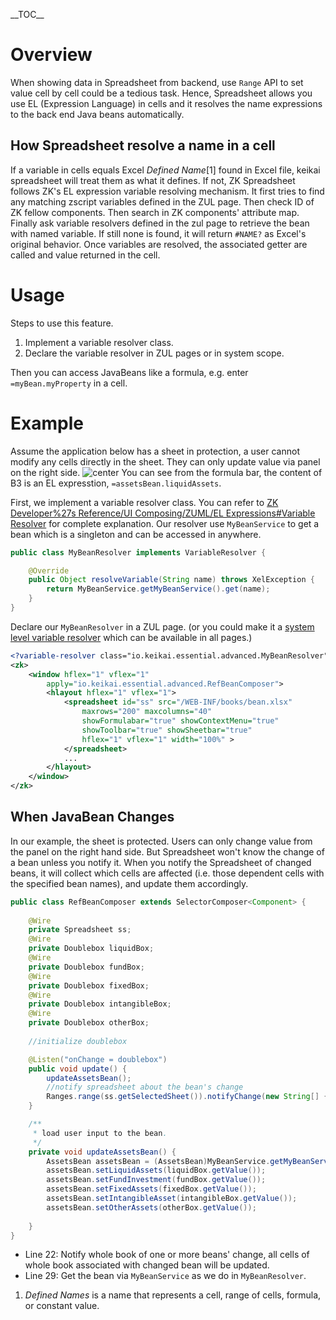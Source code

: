 \_\_TOC\_\_

# Overview

When showing data in Spreadsheet from backend, use `Range` API to set
value cell by cell could be a tedious task. Hence, Spreadsheet allows
you use EL (Expression Language) in cells and it resolves the name
expressions to the back end Java beans automatically.

## How Spreadsheet resolve a name in a cell

If a variable in cells equals Excel *Defined Name*\[1\] found in Excel
file, keikai spreadsheet will treat them as what it defines. If not, ZK
Spreadsheet follows ZK's EL expression variable resolving mechanism. It
first tries to find any matching zscript variables defined in the ZUL
page. Then check ID of ZK fellow components. Then search in ZK
components' attribute map. Finally ask variable resolvers defined in the
zul page to retrieve the bean with named variable. If still none is
found, it will return `#NAME?` as Excel's original behavior. Once
variables are resolved, the associated getter are called and value
returned in the cell.

# Usage

Steps to use this feature.

1.  Implement a variable resolver class.
2.  Declare the variable resolver in ZUL pages or in system scope.

Then you can access JavaBeans like a formula, e.g. enter
`=myBean.myProperty` in a cell.

# Example

Assume the application below has a sheet in protection, a user cannot
modify any cells directly in the sheet. They can only update value via
panel on the right side. ![ center](essentials-bean.png " center") You
can see from the formula bar, the content of B3 is an EL expresstion,
`=assetsBean.liquidAssets`.

First, we implement a variable resolver class. You can refer to [ZK
Developer%27s Reference/UI Composing/ZUML/EL Expressions\#Variable
Resolver](ZK_Developer%27s_Reference/UI_Composing/ZUML/EL_Expressions#Variable_Resolver "wikilink")
for complete explanation. Our resolver use `MyBeanService` to get a bean
which is a singleton and can be accessed in anywhere.

``` java
public class MyBeanResolver implements VariableResolver {

    @Override
    public Object resolveVariable(String name) throws XelException {
        return MyBeanService.getMyBeanService().get(name);
    }
}
```

Declare our `MyBeanResolver` in a ZUL page. (or you could make it a [
system level variable
resolver](ZK_Developer%27s_Reference/UI_Composing/ZUML/EL_Expressions#System-level_Variable_Resolver "wikilink")
which can be available in all pages.)

``` xml
<?variable-resolver class="io.keikai.essential.advanced.MyBeanResolver"?>
<zk>
    <window hflex="1" vflex="1" 
        apply="io.keikai.essential.advanced.RefBeanComposer">
        <hlayout hflex="1" vflex="1">
            <spreadsheet id="ss" src="/WEB-INF/books/bean.xlsx" 
                maxrows="200" maxcolumns="40"
                showFormulabar="true" showContextMenu="true" 
                showToolbar="true" showSheetbar="true" 
                hflex="1" vflex="1" width="100%" >
            </spreadsheet>
            ...
        </hlayout>
    </window>
</zk>
```

## When JavaBean Changes

In our example, the sheet is protected. Users can only change value from
the panel on the right hand side. But Spreadsheet won't know the change
of a bean unless you notify it. When you notify the Spreadsheet of
changed beans, it will collect which cells are affected (i.e. those
dependent cells with the specified bean names), and update them
accordingly.

``` java
public class RefBeanComposer extends SelectorComposer<Component> {
    
    @Wire
    private Spreadsheet ss;
    @Wire
    private Doublebox liquidBox;
    @Wire
    private Doublebox fundBox;
    @Wire
    private Doublebox fixedBox;
    @Wire
    private Doublebox intangibleBox;
    @Wire
    private Doublebox otherBox;
    
    //initialize doublebox

    @Listen("onChange = doublebox")
    public void update() {
        updateAssetsBean();
        //notify spreadsheet about the bean's change
        Ranges.range(ss.getSelectedSheet()).notifyChange(new String[] {"assetsBean"} );
    }

    /**
     * load user input to the bean.
     */
    private void updateAssetsBean() {
        AssetsBean assetsBean = (AssetsBean)MyBeanService.getMyBeanService().get("assetsBean");
        assetsBean.setLiquidAssets(liquidBox.getValue());
        assetsBean.setFundInvestment(fundBox.getValue());
        assetsBean.setFixedAssets(fixedBox.getValue());
        assetsBean.setIntangibleAsset(intangibleBox.getValue());
        assetsBean.setOtherAssets(otherBox.getValue());
        
    }   
}
```

  - Line 22: Notify whole book of one or more beans' change, all cells
    of whole book associated with changed bean will be updated.
  - Line 29: Get the bean via `MyBeanService` as we do in
    `MyBeanResolver`.

<references/>

1.  *Defined Names* is a name that represents a cell, range of cells,
    formula, or constant value.
